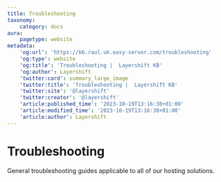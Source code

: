 ```yaml
---
title: Troubleshooting
taxonomy:
    category: docs
aura:
    pagetype: website
metadata:
    'og:url': 'https://kb.raul.uk.easy-server.com/troubleshooting'
    'og:type': website
    'og:title': 'Troubleshooting |  Layershift KB'
    'og:author': Layershift
    'twitter:card': summary_large_image
    'twitter:title': 'Troubleshooting |  Layershift KB'
    'twitter:site': '@layershift'
    'twitter:creator': '@layershift'
    'article:published_time': '2023-10-19T13:16:38+01:00'
    'article:modified_time': '2023-10-19T13:16:38+01:00'
    'article:author': Layershift
---
```


# Troubleshooting

General troubleshooting guides applicable to all of our hosting solutions.